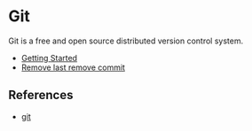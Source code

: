 # Git

Git is a free and open source distributed version control system.

-   [Getting Started](getting-started.md)
-   [Remove last remove commit](remove-last-remote-commit.md)

## References

-   [git](https://git-scm.com/)